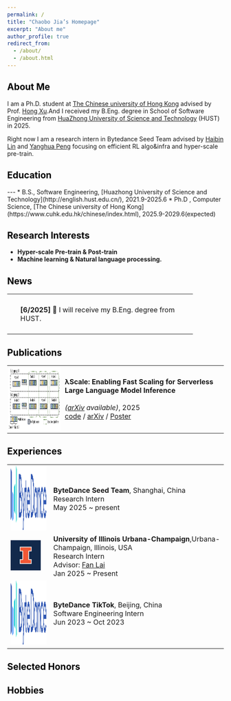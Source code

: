 ```yaml
---
permalink: /
title: "Chaobo Jia’s Homepage"
excerpt: "About me"
author_profile: true
redirect_from: 
  - /about/
  - /about.html
---
```


<!-- This is the front page of a website that is powered by the [academicpages template](https://github.com/academicpages/academicpages.github.io) and hosted on GitHub pages. [GitHub pages](https://pages.github.com) is a free service in which websites are built and hosted from code and data stored in a GitHub repository, automatically updating when a new commit is made to the respository. This template was forked from the [Minimal Mistakes Jekyll Theme](https://mmistakes.github.io/minimal-mistakes/) created by Michael Rose, and then extended to support the kinds of content that academics have: publications, talks, teaching, a portfolio, blog posts, and a dynamically-generated CV. You can fork [this repository](https://github.com/academicpages/academicpages.github.io) right now, modify the configuration and markdown files, add your own PDFs and other content, and have your own site for free, with no ads! An older version of this template powers my own personal website at [stuartgeiger.com](http://stuartgeiger.com), which uses [this Github repository](https://github.com/staeiou/staeiou.github.io). -->


<h2 class="col">
<font color=black>About Me</font>
</h2>
<!-- --- -->

I am a Ph.D. student at [The Chinese university of Hong Kong](https://www.cuhk.edu.hk/chinese/index.html) advised by Prof. [Hong Xu](https://henryhxu.github.io/).And I received my B.Eng. degree in School of Software Engineering from [HuaZhong University of Science and Technology](http://english.hust.edu.cn/) (HUST) in 2025.

Right now I am a research intern in Bytedance Seed Team advised by [Haibin Lin](https://sites.google.com/view/haibinlin/) and [Yanghua Peng](https://sites.google.com/view/yanghuapeng/) focusing on efficient RL algo&infra and hyper-scale pre-train. 

<!-- I also work closely with SGLang Team, contributing to SGLang part-time. -->

<!-- Right now I am a research intern in Bytedance Seed Team advised by [Haibin Lin](https://sites.google.com/view/haibinlin/). I also work closely with SGLang Team, contributing to SGLang part-time. -->

<!-- Previously, I was very fortunate to be advised by [Fan Lai](https://grainger.illinois.edu/about/directory/faculty/fanlai)(UIUC), [Yue Cheng](https://tddg.github.io/)(UVA), [Wei Wang](https://www.cse.ust.hk/~weiwa/)(HKUST), [Minchen Yu](https://sds.cuhk.edu.cn/en/teacher/1246)(CUHK,SZ), [Jiasi Shen](https://shenjiasi.com/)(HKUST) in my undergrad Research. -->

<!-- During my career, I am fortunate to work and intern at ByteDance. -->

<!-- > please feel free to chat with me or drop me an email! -->

<h2 class="col">
<font color=black>Education</font>
</h2>
---
* B.S., Software Engineering, [Huazhong University of Science and Technology](http://english.hust.edu.cn/), 2021.9-2025.6
* Ph.D , Computer Science, [The Chinese university of Hong Kong](https://www.cuhk.edu.hk/chinese/index.html), 2025.9-2029.6(expected)

<!-- * Looking for chances of Summer research experience in US or Singpore -->
<!-- * B.S. in GitHub, GitHub University, 2012 -->
<!-- * M.S. in Jekyll, GitHub University, 2014 -->
<!-- * Ph.D in Version Control Theory, GitHub University, 2018 (expected) -->

<style>
table {
    border-collapse: collapse;
    border: none;
    font-size: 16px;
}

td, th {
    border: none;
}
</style>


<h2 class="col">
<font color=black>Research Interests</font>
</h2>

* <b>Hyper-scale Pre-train & Post-train</b>
* <b>Machine learning & Natural language processing.</b>

<h2 class="col">
<font color=black>News</font>
</h2>

<table class="content-table">
  <tbody>
    <tr>
      <td style="padding:10px 10px;width:100%;vertical-align:middle;text-align:justify">
        <p style="margin-left: 5%; text-align:left">
          <strong>[6/2025]</strong> &#x1F389; I will receive my B.Eng. degree from HUST.
          <br>
        </p>
      </td>
    </tr>
  </tbody>
</table>



<h2 class="col">
<font color=black>Publications</font>
</h2>


<!-- style="width:100%;max-width:900px;border:none;border-spacing:0px;border-collapse:collapse;margin-right:auto;margin-left:auto;margin-top:75px;" -->
<table class="content-table">
  <tbody>
    <tr>
      <td style="padding:1px 2px;width:25%;vertical-align:middle">
        <img src="images/publications/faascale.png" class="pub-image" width="180" height="150">
      </td>
      <td width="75%" valign="middle">
        <!-- tips -->
        <!-- <p><em>| Tips: I am the <b>major contributor</b> </em></p> -->
        <!-- heading -->
        <papertitle><b> λScale: Enabling Fast Scaling for Serverless Large Language Model Inference</b></papertitle>
        <!-- authors -->
        <br>
        <!-- conference & date -->
        <br>
        <em>(<a href="https://arxiv.org/pdf/2502.09922">arXiv</a> available)</em>, 2025
        <br>
        <!-- links -->
        <!-- <a href="">Author Contributions</a> -->
        <a href="">code</a>
        / <a href="https://arxiv.org/pdf/2502.09922">arXiv</a>
        / <a href="">Poster</a>
      </td>
    </tr>
  </tbody>
</table>



<h2 class="col">
<font color=black>Experiences</font>
</h2>

<table class="content-table">
  <tbody>
    <tr>
      <td class="section-image-small">
        <img src="images/Experience/bytedance.png" alt="bytedance logo" class="section-image-small" width="150" height="150">
      </td>
      <td class="section-content">
        <div class="section-title">
          <b>ByteDance Seed Team</b>, Shanghai, China
          <br>
          Research Intern
          <br>
          May 2025 ~ present
        </div>
      </td>
    </tr>
    <tr>
      <td class="section-image-extreme">
        <img src="images/Experience/uiuc.png" alt="uiuc logo" class="section-image-extreme" width="70" height="70">
      </td>
      <td class="section-content">
        <div class="section-title">
          <b>University of Illinois Urbana-Champaign</b>,Urbana-Champaign, Illinois, USA
          <br>
          Research Intern
          <br>
          Advisor: <a
            href="https://grainger.illinois.edu/about/directory/faculty/fanlai">Fan Lai</a>
          <br>
          Jan 2025 ~ Present
        </div>
      </td>
    </tr>
    <!-- <tr>
      <td class="section-image-small">
        <img src="images/Experience/uva.png" alt="uva logo" class="section-image-small" width="70" height="70">
      </td>
      <td class="section-content">
        <div class="section-title">
          <b>University of Virginia & CUHK</b>, Hong Kong, China
          <br>
          Research Intern
          <br>
          Advisor: <a
            href="https://sds.cuhk.edu.cn/en/teacher/1246">Minchen Yu</a>, <a
            href="https://tddg.github.io/">Yue Cheng</a>, <a
            href="https://www.cse.ust.hk/~weiwa/">Wei Wang</a>
          <br>
          March 2024 ~ Jan 2025
        </div>
      </td>
    </tr> -->
    <tr>
      <td class="section-image-small">
        <img src="images/Experience/bytedance.png" alt="bytedance logo" class="section-image-small" width="150" height="150">
      </td>
      <td class="section-content">
        <div class="section-title">
          <b>ByteDance TikTok</b>, Beijing, China
          <br>
          Software Engineering Intern
          <br>
          Jun 2023 ~ Oct 2023
        </div>
      </td>
    </tr>
  </tbody>
</table>

<h2 class="col">
<font color=black>Selected Honors</font>
</h2>

<h2 class="col">
<font color=black>Hobbies</font>
</h2>
